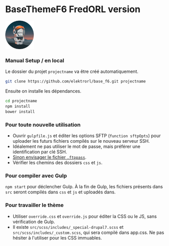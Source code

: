 # BaseThemeF6 FredORL version

<img src="https://raw.githubusercontent.com/elektrorl/base_f6/master/logo.png" alt="Logo Foundation" width="90">

### Manual Setup / en local

Le dossier du projet `projectname` va être créé automatiquement.

```bash
git clone https://github.com/elektrorl/base_f6.git projectname
```

Ensuite on installe les dépendances.

```bash
cd projectname
npm install
bower install
```

### Pour toute nouvelle utilisation

* Ouvrir `gulpfile.js` et éditer les options SFTP (`function sftpOpts`) pour uploader les futurs fichiers compilés sur le nouveau serveur SSH.
* Idéalement ne pas utiliser le mot de passe, mais préférer une identification par clé SSH.
* [Sinon envisager le fichier `.ftppass`](https://www.npmjs.com/package/gulp-sftp#authentication).
* Vérifier les chemins des dossiers `css` et `js`.

### Pour compiler avec Gulp

`npm start` pour déclencher Gulp. À la fin de Gulp, les fichiers présents dans `src` seront compilés dans `css` et `js` et uploadés dans.

### Pour travailler le thème

* Utiliser `override.css` et `override.js` pour éditer la CSS ou le JS, sans vérification de Gulp.
* Il existe `src/scss/includes/_special-drupal7.scss` et `src/scss/includes/_custom.scss`, qui sera compilé dans app.css. Ne pas hésiter à l'utiliser pour les CSS immuables.
